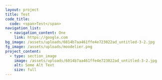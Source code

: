 ```yaml
---
layout: project
title: Test
code_title:
  code: <span>Test</span>
navigation_list:
  - navigation_content: One
    link: https://google.com
bg_image: /assets/uploads/6014b7aa461ffe4e723022ad_untitled-3-2.jpg
fg_image: /assets/uploads/moodelier.png
project_content:
  - type: section_image
    image: /assets/uploads/6014b7aa461ffe4e723022ad_untitled-3-2.jpg
    alt: Some Alt Text
    size: full
---
```

